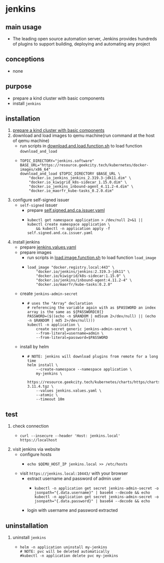 # jenkins

## main usage

* The leading open source automation server, Jenkins provides hundreds of plugins to support building, deploying and
  automating any project

## conceptions

* none

## purpose

* prepare a kind cluster with basic components
* install `jenkins`

## installation

1. [prepare a kind cluster with basic components](../basic/kind.cluster.md)
2. download and load images to qemu machine(run command at the host of qemu machine)
    * run scripts
      in [download.and.load.function.sh](../resources/create.qemu.machine.for.kind/download.and.load.function.sh.md) to
      load function `download_and_load`
    * ```shell
      TOPIC_DIRECTORY="jenkins.software"
      BASE_URL="https://resource.geekcity.tech/kubernetes/docker-images/x86_64"
      download_and_load $TOPIC_DIRECTORY $BASE_URL \
          "docker.io_jenkins_jenkins_2.319.3-jdk11.dim" \
          "docker.io_kiwigrid_k8s-sidecar_1.15.0.dim" \
          "docker.io_jenkins_inbound-agent_4.11.2-4.dim" \
          "docker.io_maorfr_kube-tasks_0.2.0.dim"
      ```
3. configure self-signed issuer
    * `self-signed` issuer
        + prepare [self.signed.and.ca.issuer.yaml](../basic/resources/cert.manager/self.signed.and.ca.issuer.yaml.md)
        + ```shell
          kubectl get namespace application > /dev/null 2>&1 || kubectl create namespace application \
              && kubectl -n application apply -f self.signed.and.ca.issuer.yaml
          ```
4. install jenkins
    * prepare [jenkins.values.yaml](resources/jenkins/jenkins.values.yaml.md)
    * prepare images
        + run scripts in [load.image.function.sh](../resources/load.image.function.sh.md) to load function `load_image`
        + ```shell
          load_image "docker.registry.local:443" \
              "docker.io/jenkins/jenkins:2.319.3-jdk11" \
              "docker.io/kiwigrid/k8s-sidecar:1.15.0" \
              "docker.io/jenkins/inbound-agent:4.11.2-4" \
              "docker.io/maorfr/kube-tasks:0.2.0"
          ```
    * create `jenkins-admin-secret`
        + ```shell
          # uses the "Array" declaration
          # referencing the variable again with as $PASSWORD an index array is the same as ${PASSWORD[0]}
          PASSWORD=($((echo -n $RANDOM | md5sum 2>/dev/null) || (echo -n $RANDOM | md5 2>/dev/null)))
          kubectl -n application \
              create secret generic jenkins-admin-secret \
              --from-literal=username=admin \
              --from-literal=password=$PASSWORD
          ```
    * install by helm
        + ```shell
          # NOTE: jenkins will download plugins from remote for a long time
          helm install \
              --create-namespace --namespace application \
              my-jenkins \
              https://resource.geekcity.tech/kubernetes/charts/https/charts.jenkins.io/jenkins-3.11.4.tgz \
              --values jenkins.values.yaml \
              --atomic \
              --timeout 10m
          ```

## test

1. check connection
    * ```shell
      curl --insecure --header 'Host: jenkins.local' https://localhost
      ```
2. visit jenkins via website
    * configure hosts
        + ```shell
          echo $QEMU_HOST_IP jenkins.local >> /etc/hosts
          ```
    * visit `https://jenkins.local:10443/` with your browser
        + extract username and password of admin user
            * ```shell
              kubectl -n application get secret jenkins-admin-secret -o jsonpath="{.data.username}" | base64 --decode && echo
              kubectl -n application get secret jenkins-admin-secret -o jsonpath="{.data.password}" | base64 --decode && echo
              ```
        + login with username and password extracted

## uninstallation

1. uninstall `jenkins`
    * ```shell
      helm -n application uninstall my-jenkins
      # NOTE: pvc will be deleted automatically
      #kubectl -n application delete pvc my-jenkins
      ```